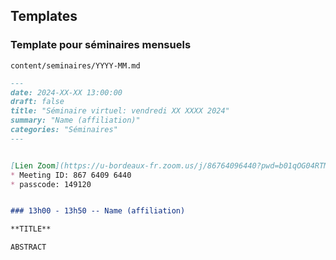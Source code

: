 
## Templates

### Template pour séminaires mensuels

`content/seminaires/YYYY-MM.md`

```md
---
date: 2024-XX-XX 13:00:00
draft: false
title: "Séminaire virtuel: vendredi XX XXXX 2024"
summary: "Name (affiliation)"
categories: "Séminaires"
---


[Lien Zoom](https://u-bordeaux-fr.zoom.us/j/86764096440?pwd=b01qOG04RTMvRWNOVHBYR1ZIbkVaUT09)
* Meeting ID: 867 6409 6440
* passcode: 149120 


### 13h00 - 13h50 -- Name (affiliation)

**TITLE**

ABSTRACT

```
